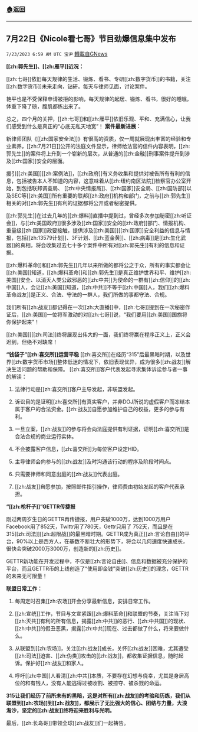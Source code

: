 ###  [:house:返回](README.md)
---


## 7月22日《Nicole看七哥》节目劲爆信息集中发布
`7/23/2023 6:59 AM UTC 宝尹` [轉載自GNews](https://gnews.org/articles/1481123)

**[[zh:郭先生]]、[[zh:雁平]]近况：**

[[zh:七哥]]依旧每天规律的生活、锻炼、看书、专研[[zh:数字货币]]的书籍，关注[[zh:数字货币]]未来走向，钻研。每天与律师见面，讨论案件。

艳平也是不受保释申请被拒的影响，每天规律的起居、锻炼、看书，很好的睡眠，体重下降了磅，腹肌都练出来了。

总之，四个月的关押，[[zh:七哥]]和[[zh:雁平]]依旧乐观、平和、充满信心，让我们感受到什么是真正的“心底无私天地宽”！
**案件最新进展：**

新律师团队《[[zh:国家安全法]]》有很高的资质，仅一周就展现出丰富的经验和专业素养，[[zh:7月21日]]公开的法庭文件显示，律师给法官的信件内容表明，[[zh:郭先生]]的案件将上升到一个崭新的层次，从普通的[[zh:金融]]刑事案件提升到涉及[[zh:国家]]安全的层面。

援引[[zh:美国]][[zh:案例法]]，[[zh:政府]]有义务收集和提供对被告所有有利的信息，包括被告本人不知道的内容，这意味着从[[zh:纽约南区法院]]检察官办公室开始，到包括联邦调查局、 [[zh:中央情报局]]、[[zh:国家]]安全局、[[zh:国防部]]以及SEC等[[zh:美国]]所有重要的联邦[[zh:政府]]机构和部门，之前与[[zh:郭先生]]相关的对[[zh:郭先生]]有利的证据都将公开或者秘密提供。

[[zh:郭先生]]在过去几年的[[zh:爆料]]直播中提到过，曾经多次参加秘密[[zh:听证会]]，与[[zh:美国政府]]很多涉及[[zh:国家]]安全的[[zh:政府]]部门、情报机构、重量级[[zh:国家]]政要接触，提供涉及[[zh:美国]][[zh:国家]]安全利益的信息与情报，包括[[zh:13579计划]]、3F计划、[[zh:蓝金黄]]、[[zh:病毒]]是[[zh:生化武器]]的真相，将会收集过去七十多个案件中所有对[[zh:郭先生]]有利的信息和证据。

[[zh:爆料革命]]和[[zh:郭先生]]几年以来所做的都将公之于众，所有的事实都会让[[zh:美国]]知道，[[zh:爆料革命]]和[[zh:郭先生]]是真正维护世界和平、维护[[zh:美国]]安全、以消灭人类公敌邪恶的[[zh:中共]]为使命的一群有[[zh:信仰]]的[[zh:中国]]人，会让[[zh:美国]]知道，[[zh:中共]]不等于[[zh:中国]]人，我们[[zh:爆料革命战友]]是正义、合法、守法的一群人，我们所做的事都守法、合规。

我们所有[[zh:战友]]都记得在一次[[zh:大直播]]中，[[zh:七哥]]提到在一次秘密作证后，[[zh:美国]]一位将军激动的对[[zh:七哥]]说，“我们要用[[zh:美国]]国旗将你保护起来”！

[[zh:美国]][[zh:司法]]终将展现出伟大的一面，我们终将赢在程序正义上，正义会迟到，但绝不对缺席！

**“钱袋子”[[zh:喜交所]]运营平稳**
[[zh:喜交所]]在经历“315”后最黑暗时期，以及世界[[zh:数字货币市场]]整体低迷的情况下，依旧表现优异，成为很多[[zh:战友]]解决生活问题的帮助和保障。
[[zh:喜交所]]客户代表发起寻求集体诉讼参与者一事的解读：
1. 法律行动是[[zh:喜交所]]客户主导发起，非联盟发起。

2. 诉讼目的是证明[[zh:喜交所]]有真实客户，并非DOJ所说的虚假客户而冻结本属于客户的合法资金。[[zh:战友]]自愿参加维护自己的权益，更多的参与有利。

3. 一旦立案，[[zh:战友]]的参与将会向法庭提供有利证据，证明[[zh:喜交所]]是合法合规的商业运行实体。

4. 不会披露客户信息，[[zh:喜交所]]为每位客户设定HID。

5. 主导律师会向参与的[[zh:战友]]及时沟通该行动的程序及阶段时间点。

6. 只需要律师和同意出庭的[[zh:战友]]代表出庭。

7. [[zh:战友]]自愿参加，按照邮件指引操作，律师费由初始发起的客户代表承担。

**“[[zh:枪杆子]]”GETTR传捷报**

刚过两周岁生日的GETTR再传捷报，用户突破1000万，达到1000万用户Facebook用了852天，Twittr用了780天，Gettr只用了 752天，而且是在315[[zh:司法]][[zh:超限战]]的最黑暗时期。GETTR成为真正[[zh:言论自由]]的平台，90%以上是西方人，在基数不断壮大的形势下，将会以几何速度快速成长，很快会突破2000万3000万，创造新的[[zh:历史]]。

GETTR新功能在开发过程中，不仅是[[zh:言论自由]]、信息和数据被充分保护的平台，而且GETTR币的上线创造了“使用即金钱”突破[[zh:历史]]的理念，GETTR的未来无可限量！ 

**联盟日常工作：**

1. 每周定时召集[[zh:农场]]开会分享最新信息，安排日常工作。

2. [[zh:宣统]]工作，节目与文宣紧跟[[zh:爆料革命]]和联盟的节奏，关注当下对[[zh:灭共]]有利的所有信息，揭露[[zh:中共]]的恶行、[[zh:中共国]]的现状、[[zh:中共]]的假丑恶黑，揭露[[zh:中共]]现在、过去都做了什么，将来要做什么。

3. 从联盟到[[zh:农场]]，关注[[zh:战友]]成长，关怀[[zh:战友]]困难，尤其遭受[[zh:司法]]迫害、[[zh:伪类]]攻击的[[zh:战友]]，都收集证据信息，随时起诉。保护好[[zh:战友]]和家人。

4. 呼吁[[zh:中国]]人看清[[zh:中共]]本质，不要存在幻想与侥幸，尤其是身居高位的和有钱人，没有人能逃得过被收割、被掠夺、被杀戮的命运。

**315让我们经历了前所未有的黑暗，这是对所有[[zh:战友]]的考验和历练，我们从联盟到[[zh:农场]]到[[zh:战友]]，都展示了无比强大的信心、团结与力量，大浪淘沙，坚定的[[zh:战友]]终将迎来胜利与光明。**

最后，[[zh:长岛哥]]带领全球[[zh:战友]]们一起祷告。
